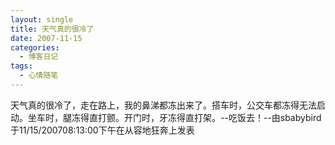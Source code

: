 ```yaml
---
layout: single
title: 天气真的很冷了
date: 2007-11-15
categories:
  - 博客日记
tags:
  - 心情随笔
---
```


天气真的很冷了，走在路上，我的鼻涕都冻出来了。搭车时，公交车都冻得无法启动。坐车时，腿冻得直打颤。开门时，牙冻得直打架。--吃饭去！--由sbabybird于11/15/200708&#58;13&#58;00下午在从容地狂奔上发表

